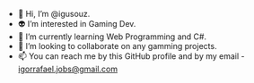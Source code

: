 - 👋 Hi, I’m @igusouz.
- 👽 I’m interested in Gaming Dev.
- 🧠 I’m currently learning Web Programming and C#.
- 🦾 I’m looking to collaborate on any gamming projects.
- 📫 You can reach me by this GitHub profile and by my email - igorrafael.jobs@gmail.com
